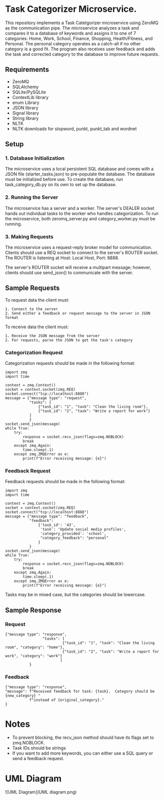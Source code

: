# Task Categorizer Microservice. 
This repository implements a Task Catetgorizer microservice using ZeroMQ as the communication pipe.  The microservice analyzes a task and compares it to a 
database of keywords and assigns it to one of 7 categories: Home, Work, School, Finance, Shopping, Health/Fitness, and Personal.  The personal category 
operates as a catch-all if no other category is a good fit.  The program also receives user feedback and adds the task and corrected category to the database to 
improve future requests.  

## Requirements
- ZeroMQ
- SQLAlchemy
- SQLite/PySQLite
- ContextLib library
- enum Library
- JSON library
- Signal library
- String library
- NLTK
- NLTK downloads for stopword, punkt, punkt_tab and wordnet

## Setup 
### 1. Database Initialization
The microservice uses a local persistent SQL database and comes with a JSON file (starter_tasks.json) to pre-populate the database.  The database must be initialized before use.  To create the database, run task_category_db.py on its own to set up the database.  
### 2.  Running the Server
The microservice has a server and a worker.  The server's DEALER socket hands out individual tasks to the worker who handles categorization.  To run the microservice, both zeromq_server.py and category_worker.py must be running.   
### 3.  Making Requests
The microservice uses a request-reply broker model for communication.  Clients should use a REQ socket to connect to the server's ROUTER socket.  The ROUTER is listening at Host: Local Host, Port: 8888.  

The server's ROUTER socket will receive a multipart message; however, clients should use send_json() to communicate with the server.  

## Sample Requests
To request data the client must: 
```
1. Connect to the server
2. Send either a feedback or request message to the server in JSON format
```
To receive data the client must: 
```
1. Receive the JSON message from the server
2. For requests, parse the JSON to get the task's category 
```
### Categorization Request
Categorization requests should be made in the following format: 
```
import zmq
import time

context = zmq.Context()
socket = context.socket(zmq.REQ)
socket.connect("tcp://localhost:8888")
message = {"message type": "request",
           "tasks": [
               {"task_id": "1", "task": "Clean the living room"},
               {"task_id": "2", "task": "Write a report for work"}
           ]
           }
socket.send_json(message)
while True:
    try:
        response = socket.recv_json(flags=zmq.NOBLOCK)
        break
    except zmq.Again:
        time.sleep(.1)
    except zmq.ZMQError as e:
        print(f"Error receiving message: {e}")
```
### Feedback Request 
Feedback requests should be made in the following format: 
```
import zmq
import time

context = zmq.Context()
socket = context.socket(zmq.REQ)
socket.connect("tcp://localhost:8888")
message = {"message type": "feedback",
           "feedback":
               {'task_id': '43',
                'task': 'Update social media profiles',
                'category_provided': 'school',
                "category_feedback": "personal"
               }
           }
socket.send_json(message)
while True:
    try:
        response = socket.recv_json(flags=zmq.NOBLOCK)
        break
    except zmq.Again:
        time.sleep(.1)
    except zmq.ZMQError as e:
        print(f"Error receiving message: {e}")
```
Tasks may be in mixed case, but the categories should be lowercase.  
 
## Sample Response
### Request
```
{"message type": "response",
                 "tasks": [
                          {"task_id": "1", "task": "Clean the living room", "category": "home"},
                          {"task_id": "2", "task": "Write a report for work", "category": "work"}
                         ]
           }
```
### Feedback 
```
{"message type": "response",
"message": f"Received feedback for task: {task}.  Category should be {new_category} "
           f"instead of {original_category}."
}
```
# Notes
- To prevent blocking, the recv_json method should have its flags set to zmq.NOBLOCK. 
- Task IDs should be strings
- If you want to add more keywords, you can either use a SQL query or send a feedback request.

# UML Diagram
![UML Diagram](UML diagram.png)